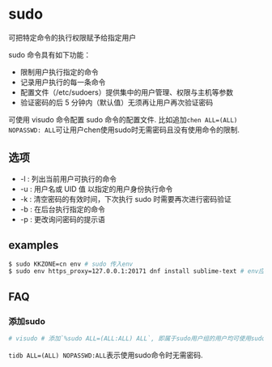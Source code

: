 # sudo
可把特定命令的执行权限赋予给指定用户

sudo 命令具有如下功能：
- 限制用户执行指定的命令
- 记录用户执行的每一条命令
- 配置文件（/etc/sudoers）提供集中的用户管理、权限与主机等参数
- 验证密码的后 5 分钟内（默认值）无须再让用户再次验证密码

可使用 visudo 命令配置 sudo 命令的配置文件. 比如追加`chen ALL=(ALL) NOPASSWD: ALL`可让用户chen使用sudo时无需密码且没有使用命令的限制.

## 选项
- -l : 列出当前用户可执行的命令
- -u : 用户名或 UID 值 以指定的用户身份执行命令
- -k : 清空密码的有效时间，下次执行 sudo 时需要再次进行密码验证
- -b : 在后台执行指定的命令
- -p : 更改询问密码的提示语

## examples
```bash
$ sudo KKZONE=cn env # sudo 传入env
$ sudo env https_proxy=127.0.0.1:20171 dnf install sublime-text # env应在sudo后, 否则无法生效
```

## FAQ
### 添加sudo
```sh
# visudo # 添加`%sudo	ALL=(ALL:ALL) ALL`, 即属于sudo用户组的用户均可使用sudo命令
```

`tidb ALL=(ALL) NOPASSWD:ALL`表示使用sudo命令时无需密码.
